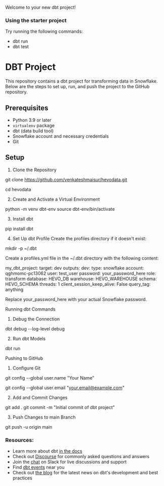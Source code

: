 Welcome to your new dbt project!

### Using the starter project

Try running the following commands:
- dbt run
- dbt test
# DBT Project

This repository contains a dbt project for transforming data in Snowflake. Below are the steps to set up, run, and push the project to the GitHub repository.

## Prerequisites

- Python 3.9 or later
- `virtualenv` package
- dbt (data build tool)
- Snowflake account and necessary credentials
- Git

## Setup


1. Clone the Repository

git clone https://github.com/venkateshmaisur/hevodata.git

cd hevodata

2. Create and Activate a Virtual Environment

python -m venv dbt-env
source dbt-env/bin/activate

3. Install dbt

pip install dbt

4. Set Up dbt Profile
Create the profiles directory if it doesn't exist:

mkdir -p ~/.dbt

Create a profiles.yml file in the ~/.dbt directory with the following content:

my_dbt_project:
  target: dev
  outputs:
    dev:
      type: snowflake
      account: qghmomc-pc13062
      user: test_user
      password: your_password_here
      role: transform
      database: HEVO_DB
      warehouse: HEVO_WAREHOUSE
      schema: HEVO_SCHEMA
      threads: 1
      client_session_keep_alive: False
      query_tag: anything

Replace your_password_here with your actual Snowflake password.

Running dbt Commands

1. Debug the Connection

dbt debug --log-level debug

2. Run dbt Models

dbt run

Pushing to GitHub

1. Configure Git

git config --global user.name "Your Name"

git config --global user.email "your.email@example.com"

2. Add and Commit Changes

git add .
git commit -m "Initial commit of dbt project"

3. Push Changes to main Branch

git push -u origin main

### Resources:
- Learn more about dbt [in the docs](https://docs.getdbt.com/docs/introduction)
- Check out [Discourse](https://discourse.getdbt.com/) for commonly asked questions and answers
- Join the [chat](https://community.getdbt.com/) on Slack for live discussions and support
- Find [dbt events](https://events.getdbt.com) near you
- Check out [the blog](https://blog.getdbt.com/) for the latest news on dbt's development and best practices
